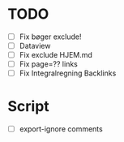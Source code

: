# TODO
- [ ] Fix bøger exclude!
- [ ] Dataview
- [ ] Fix exclude HJEM.md
- [ ] Fix page=?? links
- [ ] Fix Integralregning Backlinks

# Script
- [ ] export-ignore comments
